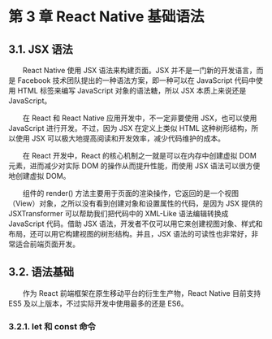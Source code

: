 # 第 3 章 React Native 基础语法

## 3.1. JSX 语法

　　React Native 使用 JSX 语法来构建页面。JSX 并不是一门新的开发语言，而是 Facebook 技术团队提出的一种语法方案，即一种可以在 JavaScript 代码中使用 HTML 标签来编写 JavaScript 对象的语法糖，所以 JSX 本质上来说还是 JavaScript。

　　在 React 和 React Native 应用开发中，不一定非要使用 JSX，也可以使用 JavaScript 进行开发。不过，因为 JSX 在定义上类似 HTML 这种树形结构，所以使用 JSX 可以极大地提高阅读和开发效率，减少代码维护的成本。

　　在 React 开发中，React 的核心机制之一就是可以在内存中创建虚拟 DOM 元素，进而减少对实际 DOM 的操作从而提升性能，而使用 JSX 语法可以很方便地创建虚拟 DOM。

　　组件的 render() 方法主要用于页面的渲染操作，它返回的是一个视图（View）对象，之所以没有看到创建对象和设置属性的代码，是因为 JSX 提供的 JSXTransformer 可以帮助我们把代码中的 XML-Like 语法编辑转换成 JavaScript 代码。借助 JSX 语法，开发者不仅可以用它来创建视图对象、样式和布局，还可以用它构建视图的树形结构。并且，JSX 语法的可读性也非常好，非常适合前端页面开发。

## 3.2. 语法基础

　　作为 React 前端框架在原生移动平台的衍生生产物，React Native 目前支持 ES5 及以上版本，不过实际开发中使用最多的还是 ES6。

### 3.2.1. let 和 const 命令

